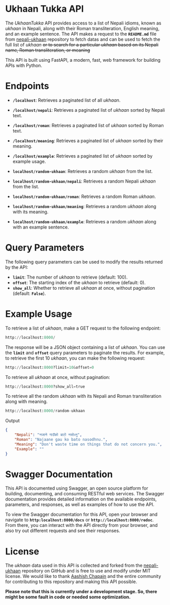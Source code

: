 
# Ukhaan Tukka API

The *UkhaanTukka* API provides access to a list of Nepali idioms, known as *ukhaan* in Nepali, along with their Roman transliteration, English meaning, and an example sentence. The API makes a request to the **`README.md`** file from <a href = 'https://github.com/chapainaashish/nepali-ukhaan'>nepali-ukhaan</a> repository to fetch datas and can be used to fetch the full list of *ukhaan* ~~or to search for a particular *ukhaan* based on its Nepali name, Roman transliteration, or meaning~~

This API is built using FastAPI, a modern, fast, web framework for building APIs with Python. 

# Endpoints

- **`/localhost`**: Retrieves a paginated list of all *ukhaan*.<br>
- **`/localhost/nepali`**: Retrieves a paginated list of *ukhaan* sorted by Nepali text.<br>
- **`/localhost/roman`**: Retrieves a paginated list of *ukhaan* sorted by Roman text.<br>
- **`/localhost/meaning`**: Retrieves a paginated list of *ukhaan* sorted by their meaning.<br>
- **`/localhost/example`**: Retrieves a paginated list of *ukhaan* sorted by example usage.<br>

- **`localhost/random-ukhaan`**: Retrieves a random *ukhaan* from the list.
- **`localhost/random-ukhaan/nepali`**: Retrieves a random Nepali *ukhaan* from the list.
- **`localhost/random-ukhaan/roman`**: Retrieves a random Roman *ukhaan*.
- **`localhost/random-ukhaan/meaning`**: Retrieves a random *ukhaan* along with its meaning.
- **`localhost/random-ukhaan/example`**: Retrieves a random *ukhaan* along with an example sentence.

# Query Parameters

The following query parameters can be used to modify the results returned by the API:

- **`limit`**: The number of *ukhaan* to retrieve (default: 100).<br>
- **`offset`**: The starting index of the *ukhaan* to retrieve (default: 0).<br>
- **`show_all`**: Whether to retrieve all *ukhaan* at once, without pagination (default: **`False`**).<br>

# Example Usage

To retrieve a list of *ukhaan*, make a GET request to the following endpoint:
```python
http://localhost:8000/
```
The response will be a JSON object containing a list of *ukhaan*. You can use the **`limit`** and **`offset`** query parameters to paginate the results. For example, to retrieve the first 10 *ukhaan*, you can make the following request:
```python
http://localhost:8000?limit=10&offset=0
```

To retrieve all *ukhaan* at once, without pagination:
```python
http://localhost:8000?show_all=true
```
To retrieve all the random *ukhaan* with its Nepali and Roman transliteration along with meaning.
```python
http://localhost:8000/random-ukhaan
```
Output
```json
{
    "Nepali": "नजाने गाउँको बाटो नसोध्नु",
    "Roman": "Najaane gau ko bato nasodhnu.",
    "Meaning": "Don't waste time on things that do not concern you.",
    "Example": ""
}

```

# Swagger Documentation

This API is documented using Swagger, an open source platform for building, documenting, and consuming RESTful web services. The Swagger documentation provides detailed information on the available endpoints, parameters, and responses, as well as examples of how to use the API.

To view the Swagger documentation for this API, open your browser and navigate to **`http:localhost:8000/docs`** or **`http://localhost:8000/redoc`**. From there, you can interact with the API directly from your browser, and also try out different requests and see their responses.

# License

The *ukhaan* data used in this API is collected and forked from the <a href = "https://github.com/chapainaashish/nepali-ukhaan">nepali-ukhaan</a> repository on GitHub and is free to use and modify under MIT license. We would like to thank <a href = "https://github.com/chapainaashish">Aashish Chapain</a> and the entire community for contributing to this repository and making this API possible.

**Please note that this is currently under a development stage. So, there might be some fault in code or needed some optimization.**
